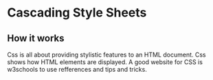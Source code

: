 # Cascading Style Sheets

## How it works

Css is all about providing stylistic features to an HTML document. Css shows how HTML elements are displayed. A good website for CSS is w3schools to use refferences and tips and tricks.